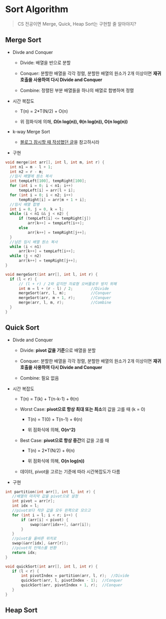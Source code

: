 # Sort Algorithm

> CS 전공이면 Merge, Quick, Heap Sort는 구현할 줄 알아야지?

## Merge Sort
  
  - Divde and Conquer
   
    - Divide: 배열을 반으로 분할
    
    - Conquer: 분할한 배열을 각각 정렬, 분할한 배열의 원소가 2개 이상이면 **재귀 호출을 사용하여 다시 Divide and Conquer**
    
    - Combine: 정렬된 부분 배열들을 하나의 배열로 합병하며 정렬
    
  - 시간 복잡도
  
    - T(n) = 2*T(N/2) + O(n)
    
    - 위 점화식에 의해, **Ω(n log(n)), θ(n log(n)), O(n log(n))**
    
  - k-way Merge Sort
  
    - [블로그 잠시할 때 작성했던 글](https://pro-programmer.tistory.com/entry/kway-Merge-Sort%ED%95%A9%EB%B3%91-%EC%A0%95%EB%A0%AC%EC%9D%98-%EC%8B%9C%EA%B0%84%EB%B3%B5%EC%9E%A1%EB%8F%84-%EA%B3%84%EC%82%B0%ED%95%98%EA%B8%B0 "k-way Merge Sort")을 참고하시라
  
  - 구현
  
  ```cpp
  void merge(int arr[], int l, int m, int r) {
	int n1 = m - l + 1;
	int n2 = r - m;
	//임시 배열에 원소 복사
	int tempLeft[100], tempRight[100];
	for (int i = 0; i < n1; i++)
		tempLeft[i] = arr[l + i];
	for (int i = 0; i < n2; i++)
		tempRight[i] = arr[m + 1 + i];
	//임시 배열 합병
	int i = 0, j = 0, k = l;
	while (i < n1 && j < n2) {
		if (tempLeft[i] <= tempRight[j])
			arr[k++] = tempLeft[i++];
		else
			arr[k++] = tempRight[j++];
	}
	//남은 임시 배열 원소 복사
	while (i < n1)
		arr[k++] = tempLeft[i++];
	while (j < n2)
		arr[k++] = tempRight[j++];
}

void mergeSort(int arr[], int l, int r) {
	if (l < r) {
		// (l + r) / 2와 같지만 자료형 오버플로우 방지 위해
		int m = l + (r - l) / 2;		//Divide
		mergeSort(arr, l, m);			//Conquer
		mergeSort(arr, m + 1, r);		//Conquer
		merge(arr, l, m, r);			//Combine
	}
}
  ```
## Quick Sort

- Divde and Conquer
   
    - Divide: **pivot 값을 기준**으로 배열을 분할
    
    - Conquer: 분할한 배열을 각각 정렬, 분할한 배열의 원소가 2개 이상이면 **재귀 호출을 사용하여 다시 Divide and Conquer**
    
    - Combine: 필요 없음
   
 - 시간 복잡도
  
   - T(n) = T(k) + T(n-k-1) + θ(n)
    
   - Worst Case: **pivot으로 항상 최대 또는 최소**의 값을 고를 때 (k = 0)
    
     - T(n) = T(0) + T(n-1) + θ(n)
	
     - 위 점화식에 의해, **O(n^2)**
     
   - Best Case: **pivot으로 항상 중간**의 값을 고를 때
   
     - T(n) = 2*T(N/2) + θ(n)
     
     - 위 점화식에 의해, **O(n log(n))**
     
   - 데이터, pivot을 고르는 기준에 따라 시간복잡도가 다름
   
 - 구현
 
 ```cpp
 int partition(int arr[], int l, int r) {
	//배열의 마지막 값을 pivot으로 설정
	int pivot = arr[r];
	int idx = l;
	//pivot보다 작은 값을 모두 왼쪽으로 모으고
	for (int i = l; i < r; i++) {
		if (arr[i] < pivot) {
			swap(&arr[idx++], &arr[i]);
		}
	}
	//pivot을 올바른 위치로
	swap(&arr[idx], &arr[r]);
	//pivot의 인덱스를 반환
	return idx;
}

void quickSort(int arr[], int l, int r) {
	if (l < r) {
		int pivotIndex = partition(arr, l, r);	//Divide
		quickSort(arr, l, pivotIndex - 1);	//Conquer
		quickSort(arr, pivotIndex + 1, r);	//Conquer
	}
}
 ```
## Heap Sort

